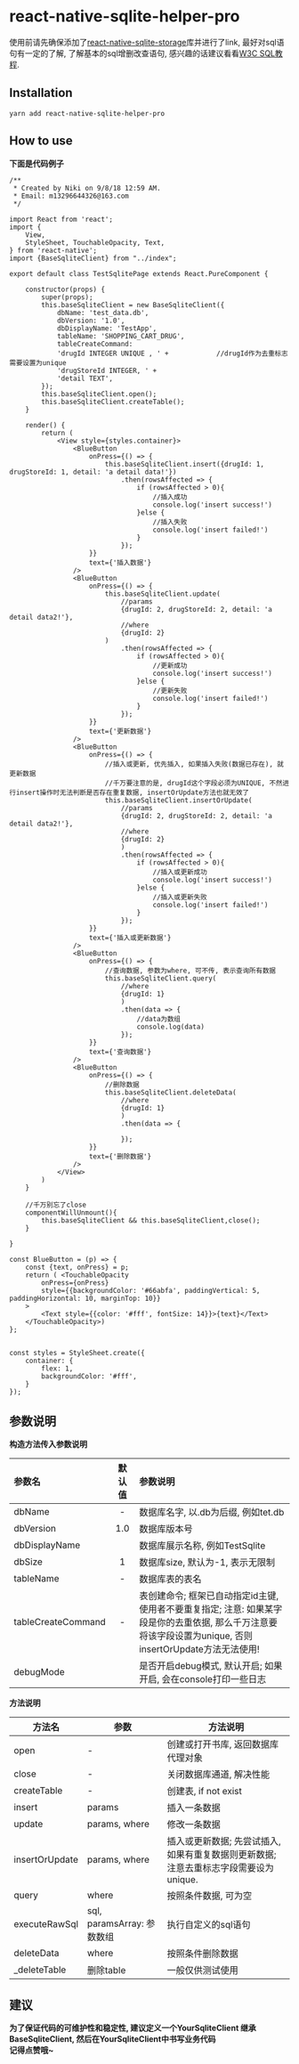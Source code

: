 # react-native-sqlite-helper-pro
使用前请先确保添加了[react-native-sqlite-storage](https://github.com/andpor/react-native-sqlite-storage)库并进行了link, 最好对sql语句有一定的了解, 了解基本的sql增删改查语句, 感兴趣的话建议看看[W3C SQL教程](http://www.w3school.com.cn/sql/index.asp).
## Installation

    yarn add react-native-sqlite-helper-pro

## How to use
**下面是代码例子**

```
/**
 * Created by Niki on 9/8/18 12:59 AM.
 * Email: m13296644326@163.com
 */

import React from 'react';
import {
    View,
    StyleSheet, TouchableOpacity, Text,
} from 'react-native';
import {BaseSqliteClient} from "../index";

export default class TestSqlitePage extends React.PureComponent {

    constructor(props) {
        super(props);
        this.baseSqliteClient = new BaseSqliteClient({
            dbName: 'test_data.db',
            dbVersion: '1.0',
            dbDisplayName: 'TestApp',
            tableName: 'SHOPPING_CART_DRUG',
            tableCreateCommand:
            'drugId INTEGER UNIQUE , ' +            //drugId作为去重标志需要设置为unique
            'drugStoreId INTEGER, ' +
            'detail TEXT',
        });
        this.baseSqliteClient.open();
        this.baseSqliteClient.createTable();
    }

    render() {
        return (
            <View style={styles.container}>
                <BlueButton
                    onPress={() => {
                        this.baseSqliteClient.insert({drugId: 1, drugStoreId: 1, detail: 'a detail data!'})
                            .then(rowsAffected => {
                                if (rowsAffected > 0){
                                    //插入成功
                                    console.log('insert success!')
                                }else {
                                    //插入失败
                                    console.log('insert failed!')
                                }
                            });
                    }}
                    text={'插入数据'}
                />
                <BlueButton
                    onPress={() => {
                        this.baseSqliteClient.update(
                            //params
                            {drugId: 2, drugStoreId: 2, detail: 'a detail data2!'},
                            //where
                            {drugId: 2}
                        )
                            .then(rowsAffected => {
                                if (rowsAffected > 0){
                                    //更新成功
                                    console.log('insert success!')
                                }else {
                                    //更新失败
                                    console.log('insert failed!')
                                }
                            });
                    }}
                    text={'更新数据'}
                />
                <BlueButton
                    onPress={() => {
                        //插入或更新, 优先插入, 如果插入失败(数据已存在), 就更新数据
                        //千万要注意的是, drugId这个字段必须为UNIQUE, 不然进行insert操作时无法判断是否存在重复数据, insertOrUpdate方法也就无效了
                        this.baseSqliteClient.insertOrUpdate(
                            //params
                            {drugId: 2, drugStoreId: 2, detail: 'a detail data2!'},
                            //where
                            {drugId: 2}
                            )
                            .then(rowsAffected => {
                                if (rowsAffected > 0){
                                    //插入或更新成功
                                    console.log('insert success!')
                                }else {
                                    //插入或更新失败
                                    console.log('insert failed!')
                                }
                            });
                    }}
                    text={'插入或更新数据'}
                />
                <BlueButton
                    onPress={() => {
                        //查询数据, 参数为where, 可不传, 表示查询所有数据
                        this.baseSqliteClient.query(
                            //where
                            {drugId: 1}
                            )
                            .then(data => {
                                //data为数组
                                console.log(data)
                            });
                    }}
                    text={'查询数据'}
                />
                <BlueButton
                    onPress={() => {
                        //删除数据
                        this.baseSqliteClient.deleteData(
                            //where
                            {drugId: 1}
                            )
                            .then(data => {

                            });
                    }}
                    text={'删除数据'}
                />
            </View>
        )
    }

	//千万别忘了close
    componentWillUnmount(){
        this.baseSqliteClient && this.baseSqliteClient,close();
    }

}

const BlueButton = (p) => {
    const {text, onPress} = p;
    return ( <TouchableOpacity
        onPress={onPress}
        style={{backgroundColor: '#66abfa', paddingVertical: 5, paddingHorizontal: 10, marginTop: 10}}
    >
        <Text style={{color: '#fff', fontSize: 14}}>{text}</Text>
    </TouchableOpacity>)
};


const styles = StyleSheet.create({
    container: {
        flex: 1,
        backgroundColor: '#fff',
    }
});
```
## 参数说明
**构造方法传入参数说明**

| 参数名          | 默认值				 | 参数说明                                                                                                                                              |
| :------------------ | :----------------------: | :--------------------------------------------------------------------------------------------------------------------------------------------------------- |
| dbName             | -      | 数据库名字, 以.db为后缀, 例如tet.db                                                                                                            |
| dbVersion          | 1.0    | 数据库版本号                                                                                                                                        |
| dbDisplayName      |        | 数据库展示名称, 例如TestSqlite                                                                                                                   |
| dbSize             | 1     | 数据库size, 默认为-1, 表示无限制                                                                                                               |
| tableName          | -      | 数据库表的表名                                                                                                                                     |
| tableCreateCommand | -      | 表创建命令; 框架已自动指定id主键, 使用者不要重复指定; 注意: 如果某字段是你的去重依据, 那么千万注意要将该字段设置为unique, 否则insertOrUpdate方法无法使用! |
| debugMode          |        | 是否开启debug模式, 默认开启; 如果开启, 会在console打印一些日志                                                                      |

**方法说明**

| 方法名      | 参数                     | 方法说明                                                                          |
| -------------- | -------------------------- | ------------------------------------------------------------------------------------- |
| open           | -                          | 创建或打开书库, 返回数据库代理对象                                    |
| close          | -                          | 关闭数据库通道, 解决性能                                                   |
| createTable    | -                          | 创建表, if not exist                                                               |
| insert         | params                     | 插入一条数据                                                                    |
| update         | params, where              | 修改一条数据                                                                    |
| insertOrUpdate | params, where              | 插入或更新数据; 先尝试插入, 如果有重复数据则更新数据; 注意去重标志字段需要设为unique. |
| query          | where                      | 按照条件数据, 可为空                                                         |
| executeRawSql  | sql, paramsArray: 参数数组 | 执行自定义的sql语句                                                           |
| deleteData     | where                      | 按照条件删除数据                                                              |
| _deleteTable   | 删除table                | 一般仅供测试使用                                                              |

## 建议
 **为了保证代码的可维护性和稳定性, 建议定义一个YourSqliteClient 继承 BaseSqliteClient, 然后在YourSqliteClient中书写业务代码**<br/>
 **记得点赞哦~**